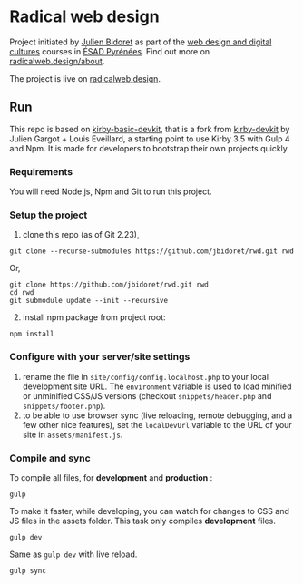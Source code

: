 # Radical web design

Project initiated by [Julien Bidoret](https://www.accentgrave.net/) as part of the [web design and digital cultures](https://ateliers.esad-pyrenees.fr/web/) courses in [ÉSAD Pyrénées](https://esad-pyrenees.fr). Find out more on [radicalweb.design/about](https://radicalweb.design/about/).

The project is live on [radicalweb.design](https://radicalweb.design).

## Run

This repo is based on [kirby-basic-devkit](https://github.com/jbidoret/kirby-basic-devkit), that is a fork from [kirby-devkit](https://github.com/julien-gargot/kirby-devkit) by Julien Gargot + Louis Eveillard, a starting point to use Kirby 3.5 with Gulp 4 and Npm. It is made for developers to bootstrap their own projects quickly.

### Requirements

You will need Node.js, Npm and Git to run this project.

### Setup the project

1. clone this repo (as of Git 2.23),
  ```
  git clone --recurse-submodules https://github.com/jbidoret/rwd.git rwd
  ```
  Or, 
  ```
  git clone https://github.com/jbidoret/rwd.git rwd
  cd rwd
  git submodule update --init --recursive
  ```

2. install npm package from project root:
  ```
  npm install
  ```



### Configure with your server/site settings

1. rename the file in `site/config/config.localhost.php` to your local development site URL. The `environment` variable is used to load minified or unminified CSS/JS versions (checkout `snippets/header.php` and `snippets/footer.php`).
2. to be able to use browser sync (live reloading, remote debugging, and a few other nice features), set the `localDevUrl` variable to the URL of your site in `assets/manifest.js`.

### Compile and sync
To compile all files, for **development** and **production** :
  ```
  gulp
  ```

  To make it faster, while developing, you can watch for changes to CSS and JS files in the assets folder. This task only compiles **development** files.
  ```
  gulp dev
  ```

  Same as `gulp dev` with live reload.
  ```
  gulp sync
  ```
  